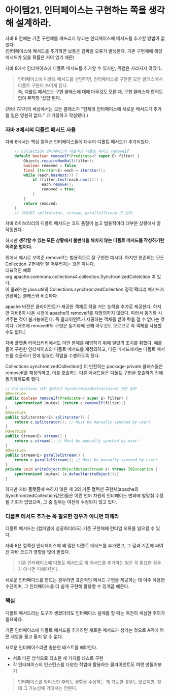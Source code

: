 # 아이템21. 인터페이스는 구현하는 쪽을 생각해 설계하라.

자바 8 전에는 기존 구현체를 깨뜨리지 않고는 인터페이스에 메서드를 추가할 방법이 없었다.   
(인터페이스에 메서드를 추가하면 보통은 컴파일 오류가 발생한다. 기존 구현체에 해당 메서드가 있을 확률은 거의 없기 때문)

자바 8에서 인터페이스에 디폴트 메서드를 추가할 수 있지만, 위험은 사라지지 않았다.

> 인터페이스에 디폴트 메서드를 선언하면, 인터페이스를 구현한 모든 클래스에서 디폴트 구현이 쓰이게 된다.   
> **즉, 디폴트 메서드는 구현 클래스에 대해 아무것도 모른 채, 구현 클래스와 합의도 없이 무작정 '삽입'된다.**

(자바 7까지의 세상에서는 모든 클래스가 "현재의 인터페이스에 새로운 메서드가 추가될 일은 영원히 없다." 고 가정하고 작성됐다.)

### 자바 8에서의 디폴트 메서드 사용

자바 8에서는 핵심 컬렉션 인터페이스들에 다수의 디폴트 메서드가 추가되었다.

```java
    // Collection 인터페이스의 대표적인 디폴트 메서드 removeIf
    default boolean removeIf(Predicate<? super E> filter) {
        Objects.requireNonNull(filter);
        boolean removed = false;
        final Iterator<E> each = iterator();
        while (each.hasNext()) {
            if (filter.test(each.next())) {
                each.remove();
                removed = true;
            }
        }
        return removed;
    }
    // 이외에도 spliterator, stream, parallelStream 가 있다.
```

자바 라이브러리의 디폴트 메서드는 코드 품질이 높고 범용적이라 대부분 상황에서 잘 작동한다.

하지만 **생각할 수 있는 모든 상황에서 불변식을 해치지 않는 디폴트 메서드를 작성하기란 어려운 법이다.**

위에서 예시로 보여준 removeIf는 범용적으로 잘 구현한 예시다. 하지만 현존하는 모든 Collection 구현체와 잘 어우러지는 것은 아니다.   
대표적인 예로 org.apache.commons.collections4.collection.SynchronizedColelction 이 있다.   
이 클래스는 java.util의 Collections.synchronizedCollection 정적 팩터리 메서드가 반환하는 클래스와 비슷하다.

apache 버전은 클라이언트가 제공한 객체로 락을 거는 능력을 추가로 제공한다.
하지만 자바8이 나온 시점에 apache의 removeIf를 재정의하지 않았다. 따라서 동기화 시켜주는 것이 불가능해진다. 즉 클라이언트가 제공하는 객체를 받아 락을 걸 수 없다는 것이다.
(애초에 removeIf의 구현은 동기화에 관해 아무것도 모르므로 락 객체를 사용할 수도 없다.)

자바 플랫폼 라이브러리에서도 이런 문제를 예방하기 위해 일련의 조치를 취했다.
예를 들어 구현한 인터페이스의 디폴트 메서드를 재정의하고, 다른 메서드에서는 디폴트 메서드를 호출하기 전에 필요한 작업을 수행하도록 했다.

Collections.synchronizedCollection() 이 반환하는 package-private 클래스들은 removeIf를 재정의하고, 이를 호출하는 다른 메서드들은 디폴트 구현을 호출하기 전에 동기화하도록 했다.
```java
// Collections 내부 클래스인 SynchronizedCollection의 구현 일부
@Override
public boolean removeIf(Predicate<? super E> filter) {
    synchronized (mutex) {return c.removeIf(filter);}
}
@Override
public Spliterator<E> spliterator() {
    return c.spliterator(); // Must be manually synched by user!
}
@Override
public Stream<E> stream() {
    return c.stream(); // Must be manually synched by user!
}
@Override
public Stream<E> parallelStream() {
    return c.parallelStream(); // Must be manually synched by user!
}
private void writeObject(ObjectOutputStream s) throws IOException {
    synchronized (mutex) {s.defaultWriteObject();}
}
```

하지만 자바 플랫폼에 속하지 않은 제 3의 기존 컬렉션 구현체(apache의 SynchronizedCollection같은)들은 이런 언어 차원의 인터페이스 변화에 발맞춰 수정될 기회가 없었으며, 그 중 일부는 여전히 수정되지 않고 있다.

### 디폴트 메서드 추가는 꼭 필요한 경우가 아니면 피해라

디폴트 메서드는 (컴파일에 성공하더라도) 기존 구현체에 런타임 오류를 일으킬 수 있다.

자바 8은 컬렉션 인터페이스에 꽤 많은 디폴트 메서드를 추가했고, 그 결과 기존에 짜여진 자바 코드가 영향을 많이 받았다.

> 기존 인터페이스에 디폴트 메서드로 새 메서드를 추가하는 일은 꼭 필요한 경우가 아니면 피해야한다.

새로운 인터페이스를 만드는 경우라면 표준적인 메서드 구현을 제공하는 데 아주 유용한 수단이며, 그 인터페이스를 더 쉽게 구현해 활용할 수 있게끔 해준다.

### 핵심
디폴트 메서드라는 도구가 생겼더라도 인터페이스 설계를 할 때는 여전히 세심한 주의가 필요하다.

기존 인터페이스에 디폴트 메서드를 추가하면 새로운 메서드가 생기는 것으로 API에 어떤 재앙을 몰고 올지 알 수 없다.

새로운 인터페이스라면 충분한 테스트를 해야한다.
* 서로 다른 방식으로 최소한 세 가지를 테스트 구현
* 각 인터페이스의 인스턴스를 다양한 작업에 활용하는 클라이언트도 여럿 만들어보기

> 인터페이스를 릴리스한 후라도 결함을 수정하는 게 가능한 경우도 있겠지만, 절대 그 가능성에 기대서는 안된다.